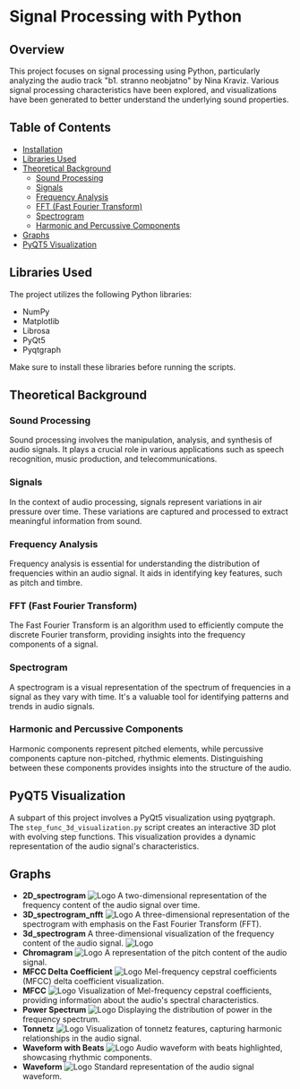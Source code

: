 # Signal Processing with Python

## Overview

This project focuses on signal processing using Python, particularly analyzing the audio track "b1. stranno neobjatno" by Nina Kraviz. Various signal processing characteristics have been explored, and visualizations have been generated to better understand the underlying sound properties.

## Table of Contents

- [Installation](#installation)
- [Libraries Used](#libraries-used)
- [Theoretical Background](#theoretical-background)
  - [Sound Processing](#sound-processing)
  - [Signals](#signals)
  - [Frequency Analysis](#frequency-analysis)
  - [FFT (Fast Fourier Transform)](#fft-fast-fourier-transform)
  - [Spectrogram](#spectrogram)
  - [Harmonic and Percussive Components](#harmonic-and-percussive-components)
- [Graphs](#graphs)
- [PyQT5 Visualization](#pyqt5-visualization)

## Libraries Used

The project utilizes the following Python libraries:

- NumPy
- Matplotlib
- Librosa
- PyQt5
- Pyqtgraph

Make sure to install these libraries before running the scripts.

## Theoretical Background

### Sound Processing

Sound processing involves the manipulation, analysis, and synthesis of audio signals. It plays a crucial role in various applications such as speech recognition, music production, and telecommunications.

### Signals

In the context of audio processing, signals represent variations in air pressure over time. These variations are captured and processed to extract meaningful information from sound.

### Frequency Analysis

Frequency analysis is essential for understanding the distribution of frequencies within an audio signal. It aids in identifying key features, such as pitch and timbre.

### FFT (Fast Fourier Transform)

The Fast Fourier Transform is an algorithm used to efficiently compute the discrete Fourier transform, providing insights into the frequency components of a signal.

### Spectrogram

A spectrogram is a visual representation of the spectrum of frequencies in a signal as they vary with time. It's a valuable tool for identifying patterns and trends in audio signals.

### Harmonic and Percussive Components

Harmonic components represent pitched elements, while percussive components capture non-pitched, rhythmic elements. Distinguishing between these components provides insights into the structure of the audio.

## PyQT5 Visualization

A subpart of this project involves a PyQt5 visualization using pyqtgraph. The `step_func_3d_visualization.py` script creates an interactive 3D plot with evolving step functions. This visualization provides a dynamic representation of the audio signal's characteristics.



## Graphs

- **2D_spectrogram**
![Logo](pngs/2d_spectogram.png)
 A two-dimensional representation of the frequency content of the audio signal over time.
- **3D_spectrogram_nfft**
![Logo](pngs/3D_spectrogram_fft.png)
 A three-dimensional representation of the spectrogram with emphasis on the Fast Fourier Transform (FFT).
- **3d_spectrogram** A three-dimensional visualization of the frequency content of the audio signal.
![Logo](pngs/3d_spectrogram.png)
- **Chromagram** 
![Logo](pngs/Chromagram.png)
A representation of the pitch content of the audio signal.
- **MFCC Delta Coefficient** 
![Logo](<pngs/MFCC Delta Coeficient.png>)
Mel-frequency cepstral coefficients (MFCC) delta coefficient visualization.
- **MFCC** 
![Logo](pngs/MFCC.png)
Visualization of Mel-frequency cepstral coefficients, providing information about the audio's spectral characteristics.
- **Power Spectrum** 
![Logo](<pngs/Power spectrum.png>)
Displaying the distribution of power in the frequency spectrum.
- **Tonnetz** 
![Logo](pngs/Tonnetz.png)
Visualization of tonnetz features, capturing harmonic relationships in the audio signal.
- **Waveform with Beats**
![Logo](<pngs/Waveform with Beats.png>)
 Audio waveform with beats highlighted, showcasing rhythmic components.
- **Waveform**
![Logo](pngs/Waveform.png)
 Standard representation of the audio signal waveform.

